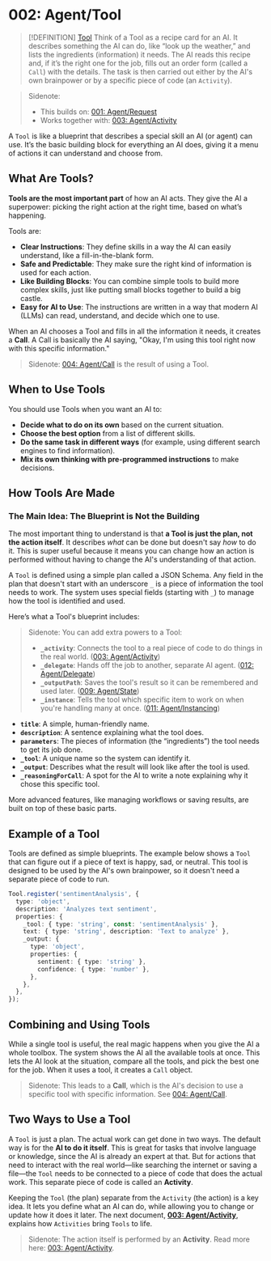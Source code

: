 # 002: Agent/Tool

> [!DEFINITION] [Tool](./000_glossary.md)
> Think of a Tool as a recipe card for an AI. It describes something the AI can do, like “look up the weather,” and lists the ingredients (information) it needs. The AI reads this recipe and, if it’s the right one for the job, fills out an order form (called a `Call`) with the details. The task is then carried out either by the AI's own brainpower or by a specific piece of code (an `Activity`).

> Sidenote:
> - This builds on: [001: Agent/Request](./001_agent_request.md)
> - Works together with: [003: Agent/Activity](./003_agent_activity.md)

A `Tool` is like a blueprint that describes a special skill an AI (or agent) can use. It’s the basic building block for everything an AI does, giving it a menu of actions it can understand and choose from.

## What Are Tools?

**Tools are the most important part** of how an AI acts. They give the AI a superpower: picking the right action at the right time, based on what’s happening.

Tools are:

- **Clear Instructions**: They define skills in a way the AI can easily understand, like a fill-in-the-blank form.
- **Safe and Predictable**: They make sure the right kind of information is used for each action.
- **Like Building Blocks**: You can combine simple tools to build more complex skills, just like putting small blocks together to build a big castle.
- **Easy for AI to Use**: The instructions are written in a way that modern AI (LLMs) can read, understand, and decide which one to use.

When an AI chooses a Tool and fills in all the information it needs, it creates a **Call**. A Call is basically the AI saying, "Okay, I'm using this tool right now with this specific information."

> Sidenote:
> [004: Agent/Call](./004_agent_call.md) is the result of using a Tool.
>

## When to Use Tools

You should use Tools when you want an AI to:

- **Decide what to do on its own** based on the current situation.
- **Choose the best option** from a list of different skills.
- **Do the same task in different ways** (for example, using different search engines to find information).
- **Mix its own thinking with pre-programmed instructions** to make decisions.

## How Tools Are Made

### The Main Idea: The Blueprint is Not the Building

The most important thing to understand is that **a Tool is just the plan, not the action itself**. It describes *what* can be done but doesn't say *how* to do it. This is super useful because it means you can change how an action is performed without having to change the AI's understanding of that action.

A `Tool` is defined using a simple plan called a JSON Schema. Any field in the plan that doesn't start with an underscore `_` is a piece of information the tool needs to work. The system uses special fields (starting with `_`) to manage how the tool is identified and used.

Here’s what a Tool's blueprint includes:

> Sidenote:
> You can add extra powers to a Tool:
>
> - **`_activity`**: Connects the tool to a real piece of code to do things in the real world. ([003: Agent/Activity](./003_agent_activity.md))
> - **`_delegate`**: Hands off the job to another, separate AI agent. ([012: Agent/Delegate](./012_agent_delegate.md))
> - **`_outputPath`**: Saves the tool's result so it can be remembered and used later. ([009: Agent/State](./009_agent_state.md))
> - **`_instance`**: Tells the tool which specific item to work on when you're handling many at once. ([011: Agent/Instancing](./011_agent_instancing.md))

- **`title`**: A simple, human-friendly name.
- **`description`**: A sentence explaining what the tool does.
- **`parameters`**: The pieces of information (the “ingredients”) the tool needs to get its job done.
- **`_tool`**: A unique name so the system can identify it.
- **`_output`**: Describes what the result will look like after the tool is used.
- **`_reasoningForCall`**: A spot for the AI to write a note explaining why it chose this specific tool.

More advanced features, like managing workflows or saving results, are built on top of these basic parts.

## Example of a Tool

Tools are defined as simple blueprints. The example below shows a `Tool` that can figure out if a piece of text is happy, sad, or neutral. This tool is designed to be used by the AI's own brainpower, so it doesn't need a separate piece of code to run.

```typescript
Tool.register('sentimentAnalysis', {
  type: 'object',
  description: 'Analyzes text sentiment',
  properties: {
    _tool: { type: 'string', const: 'sentimentAnalysis' },
    text: { type: 'string', description: 'Text to analyze' },
    _output: {
      type: 'object',
      properties: {
        sentiment: { type: 'string' },
        confidence: { type: 'number' },
      },
    },
  },
});
```

## Combining and Using Tools

While a single tool is useful, the real magic happens when you give the AI a whole toolbox. The system shows the AI all the available tools at once. This lets the AI look at the situation, compare all the tools, and pick the best one for the job. When it uses a tool, it creates a `Call` object.

> Sidenote:
> This leads to a **Call**, which is the AI's decision to use a specific tool with specific information. See [004: Agent/Call](./004_agent_call.md).

## Two Ways to Use a Tool

A `Tool` is just a plan. The actual work can get done in two ways. The default way is for the **AI to do it itself**. This is great for tasks that involve language or knowledge, since the AI is already an expert at that. But for actions that need to interact with the real world—like searching the internet or saving a file—the `Tool` needs to be connected to a piece of code that does the actual work. This separate piece of code is called an **Activity**.

Keeping the `Tool` (the plan) separate from the `Activity` (the action) is a key idea. It lets you define what an AI can do, while allowing you to change or update how it does it later. The next document, **[003: Agent/Activity](./003_agent_activity.md)**, explains how `Activities` bring `Tools` to life.

> Sidenote:
> The action itself is performed by an **Activity**. Read more here: [003: Agent/Activity](./003_agent_activity.md).
